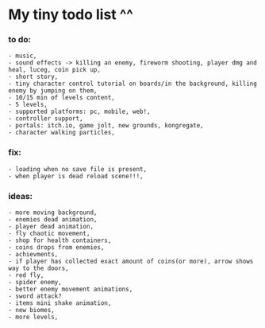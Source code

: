  # My tiny todo list ^^

### to do:
	- music,
	- sound effects -> killing an enemy, fireworm shooting, player dmg and heal, luceg, coin pick up,
	- short story,
	- tiny character control tutorial on boards/in the background, killing enemy by jumping on them,
	- 10/15 min of levels content,
	- 5 levels,
	- supported platforms: pc, mobile, web!,
	- controller support,
	- portals: itch.io, game jolt, new grounds, kongregate,
	- character walking particles,
	 

 ### fix:
	- loading when no save file is present,
	- when player is dead reload scene!!!,
	

 ### ideas:
	- more moving background,
	- enemies dead animation,
	- player dead animation,
	- fly chaotic movement,
	- shop for health containers,
	- coins drops from enemies,
	- achievments,
	- if player has collected exact amount of coins(or more), arrow shows way to the doors,
	- red fly,
	- spider enemy,
	- better enemy movement animations,
	- sword attack?
	- items mini shake animation,
	- new biomes,
	- more levels,
